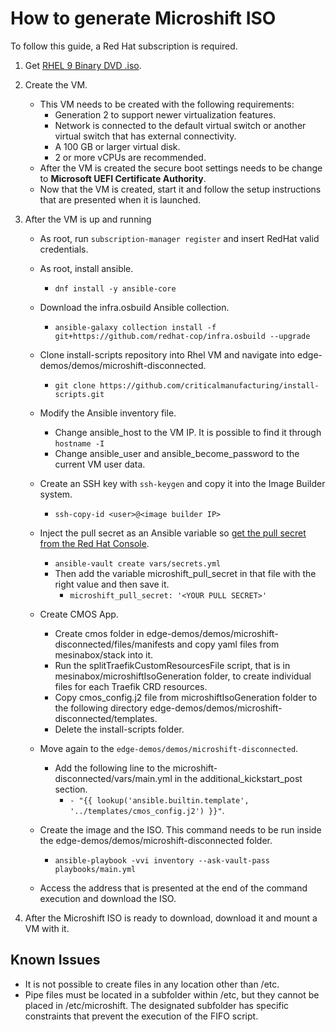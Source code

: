 # How to generate Microshift ISO

To follow this guide, a Red Hat subscription is required. 
1. Get [RHEL 9 Binary DVD .iso](https://access.redhat.com/downloads/content/rhel). 
2. Create the VM.
    
    - This VM needs to be created with the following requirements:
        - Generation 2 to support newer virtualization features.
        - Network is connected to the default virtual switch or another virtual switch that has external connectivity.
        - A 100 GB or larger virtual disk.
        - 2 or more vCPUs are recommended.
    - After the VM is created the secure boot settings needs to be change to **Microsoft UEFI Certificate Authority**. 
    - Now that the VM is created, start it and follow the setup instructions that are presented when it is launched.
3. After the VM is up and running

    - As root, run `subscription-manager register` and insert RedHat valid credentials.
    - As root, install ansible.
        - `dnf install -y ansible-core`
    -  Download the infra.osbuild Ansible collection.
        - `ansible-galaxy collection install -f git+https://github.com/redhat-cop/infra.osbuild --upgrade ` 
    - Clone install-scripts repository into Rhel VM and navigate into edge-demos/demos/microshift-disconnected. 
        - `git clone https://github.com/criticalmanufacturing/install-scripts.git`
    - Modify the Ansible inventory file.
        - Change ansible_host to the VM IP. It is possible to find it through `hostname -I`
        - Change ansible_user and ansible_become_password to the current VM user data.
    - Create an SSH key with `ssh-keygen` and copy it into the Image Builder system.
        - `ssh-copy-id <user>@<image builder IP> `
    - Inject the pull secret as an Ansible variable so [get the pull secret from the Red Hat Console](https://console.redhat.com/openshift/install/pull-secret).
        - `ansible-vault create vars/secrets.yml`
        - Then add the variable microshift_pull_secret in that file with the right value and then save it.
            - `microshift_pull_secret: '<YOUR PULL SECRET>'`
    - Create CMOS App.
        - Create cmos folder in edge-demos/demos/microshift-disconnected/files/manifests and copy yaml files from mesinabox/stack into it. 
        - Run the splitTraefikCustomResourcesFile script, that is in mesinabox/microshiftIsoGeneration folder, to create individual files for each Traefik CRD resources.
        - Copy cmos_config.j2 file from microshiftIsoGeneration folder to the following directory edge-demos/demos/microshift-disconnected/templates.
        - Delete the install-scripts folder.
    - Move again to the `edge-demos/demos/microshift-disconnected`.
        - Add the following line to the microshift-disconnected/vars/main.yml in the additional_kickstart_post section.
            - `- "{{ lookup('ansible.builtin.template', '../templates/cmos_config.j2') }}"`.

    - Create the image and the ISO. This command needs to be run inside the edge-demos/demos/microshift-disconnected folder. 
        - `ansible-playbook -vvi inventory --ask-vault-pass playbooks/main.yml` 
    - Access the address that is presented at the end of the command execution and download the ISO.

4. After the Microshift ISO is ready to download, download it and mount a VM with it.

## Known Issues

- It is not possible to create files in any location other than /etc.
- Pipe files must be located in a subfolder within /etc, but they cannot be placed in /etc/microshift. The designated subfolder has specific constraints that prevent the execution of the FIFO script.




